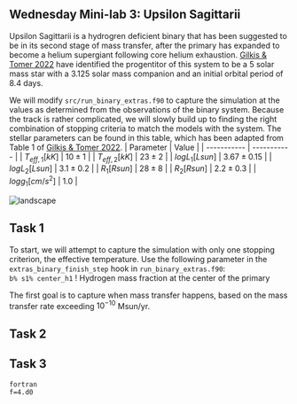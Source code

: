 ## Wednesday Mini-lab 3: Upsilon Sagittarii 
Upsilon Sagittarii is a hydrogren deficient binary that has been suggested to be in its second stage of mass transfer, after the primary has expanded to become a helium supergiant following core helium exhaustion. [Gilkis & Tomer 2022](https://ui.adsabs.harvard.edu/abs/2023MNRAS.518.3541G/abstract) have identified the progentitor of this system to be a 5 solar mass star with a 3.125 solar mass companion and an initial orbital period of 8.4 days.

We will modify `src/run_binary_extras.f90` to capture the simulation at the values as determined from the observations of the binary system. Because the track is rather complicated, we will slowly build up to finding the right combination of stopping criteria to match the models with the system.
The stellar parameters can be found in this table, which has been adapted from Table 1 of [Gilkis & Tomer 2022](https://ui.adsabs.harvard.edu/abs/2023MNRAS.518.3541G/abstract).
| Parameter       | Value       |
| -----------     | ----------- |
| $T_{eff,1}[kK]$      | $10\pm1$       |
| $T_{eff,2}[kK]$      | $23\pm2$        |
| $logL_{1}[Lsun]$    | $3.67\pm0.15$       |
| $logL_{2}[Lsun]$    | $3.1\pm0.2$        |
| $R_{1}[Rsun]$       | $28\pm8$       |
| $R_{2}[Rsun]$       | $2.2\pm0.3$        |
| $logg_{1}[cm/s^{2}]$   | $1.0$            |

![landscape]()


## Task 1
To start, we will attempt to capture the simulation with only one stopping criterion, the effective temperature.
Use the following parameter in the `extras_binary_finish_step` hook in `run_binary_extras.f90`:  
`b% s1% center_h1` ! Hydrogen mass fraction at the center of the primary

The first goal is to capture when mass transfer happens, based on the mass transfer rate exceeding $10^{-10}$ Msun/yr.
## Task 2

## Task 3

```
fortran
f=4.d0
```

